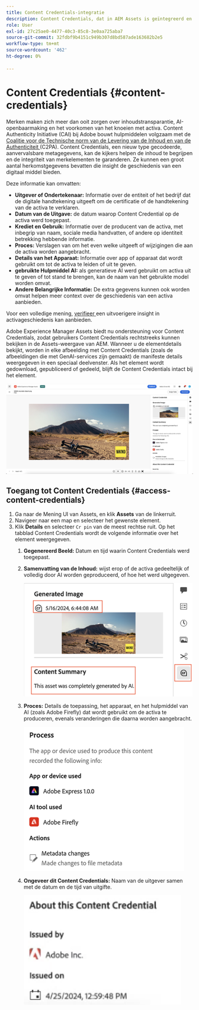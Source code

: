 ```yaml
---
title: Content Credentials-integratie
description: Content Credentials, dat in AEM Assets is geïntegreerd en in de Assets View is opgenomen, kan context bieden in de geschiedenis van een middel, zoals hoe het is gemaakt en wie er bij het maken betrokken was. Net als een voedingswaarde-label voor digitale inhoud kan Content Credentials helpen de transparantie te vergroten en vertrouwen te kweken bij het publiek.
role: User
exl-id: 27c25ae0-4477-40c3-85c8-3e0aa725aba7
source-git-commit: 32fdbf9b4151c949b307d8bd587ade163682b2e5
workflow-type: tm+mt
source-wordcount: '462'
ht-degree: 0%

---
```


# Content Credentials {#content-credentials}

Merken maken zich meer dan ooit zorgen over inhoudstransparantie, AI-openbaarmaking en het voorkomen van het knoeien met activa. Content Authenticity Initiative (CAI) bij Adobe bouwt hulpmiddelen volgzaam met de [ Coalitie voor de Technische norm van de Levering van de Inhoud en van de Authenticiteit ](https://c2pa.org/specifications/specifications/1.1/specs/C2PA_Specification.html#_trust_model) (C2PA). Content Credentials, een nieuw type gecodeerde, aanvervalsbare metagegevens, kan de kijkers helpen de inhoud te begrijpen en de integriteit van merkelementen te garanderen. Ze kunnen een groot aantal herkomstgegevens bevatten die insight de geschiedenis van een digitaal middel bieden.

Deze informatie kan omvatten:

* **Uitgever of Ondertekenaar:** Informatie over de entiteit of het bedrijf dat de digitale handtekening uitgeeft om de certificatie of de handtekening van de activa te verklaren.
* **Datum van de Uitgave:** de datum waarop Content Credential op de activa werd toegepast.
* **Krediet en Gebruik:** Informatie over de producent van de activa, met inbegrip van naam, sociale media handvatten, of andere op identiteit betrekking hebbende informatie.
* **Proces:** Verslagen van om het even welke uitgeeft of wijzigingen die aan de activa worden aangebracht.
* **Details van het Apparaat:** Informatie over app of apparaat dat wordt gebruikt om tot de activa te leiden of uit te geven.
* **gebruikte Hulpmiddel AI:** als generatieve AI werd gebruikt om activa uit te geven of tot stand te brengen, kan de naam van het gebruikte model worden omvat.
* **Andere Belangrijke Informatie:** De extra gegevens kunnen ook worden omvat helpen meer context over de geschiedenis van een activa aanbieden.

Voor een volledige mening, [ verifieer ](https://contentcredentials.org/verify) een uitvoerigere insight in activageschiedenis kan aanbieden.

Adobe Experience Manager Assets biedt nu ondersteuning voor Content Credentials, zodat gebruikers Content Credentials rechtstreeks kunnen bekijken in de Assets-weergave van AEM. Wanneer u de elementdetails bekijkt, worden in elke afbeelding met Content Credentials (zoals de afbeeldingen die met GenAI-services zijn gemaakt) de manifeste details weergegeven in een speciaal deelvenster. Als het element wordt gedownload, gepubliceerd of gedeeld, blijft de Content Credentials intact bij het element.

![ activa ](/help/assets/assets/content-credentials.png)

## Toegang tot Content Credentials {#access-content-credentials}

1. Ga naar de Mening UI van Assets, en klik **Assets** van de linkerruit.
1. Navigeer naar een map en selecteer het gewenste element.
1. Klik **Details** en selecteer `Cr pin` van de meest rechtse ruit. Op het tabblad Content Credentials wordt de volgende informatie over het element weergegeven.
   1. **Gegenereerd Beeld:** Datum en tijd waarin Content Credentials werd toegepast.
   1. **Samenvatting van de Inhoud:** wijst erop of de activa gedeeltelijk of volledig door AI worden geproduceerd, of hoe het werd uitgegeven.

      ![ inhoudsgeloofsbrieven ](/help/assets/assets/content-credentials1.png)
   1. **Proces:** Details de toepassing, het apparaat, en het hulpmiddel van AI (zoals Adobe Firefly) dat wordt gebruikt om de activa te produceren, evenals veranderingen die daarna worden aangebracht.

      ![ proces ](/help/assets/assets/CR-Process.png)
   1. **Ongeveer dit Content Credentials:** Naam van de uitgever samen met de datum en de tijd van uitgifte.

      ![ uitgever ](/help/assets/assets/CR-issuer.png)
